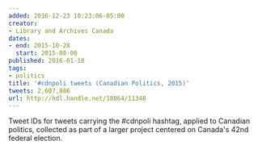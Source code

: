 ```yaml
---
added: 2016-12-23 10:23:06-05:00
creator:
- Library and Archives Canada
dates:
- end: 2015-10-28
  start: 2015-08-06
published: 2016-01-18
tags:
- politics
title: '#cdnpoli tweets (Canadian Politics, 2015)'
tweets: 2,607,886
url: http://hdl.handle.net/10864/11348
---
```


Tweet IDs for tweets carrying the #cdnpoli hashtag, applied to Canadian politics, collected as part of a larger project centered on Canada's 42nd federal election.
